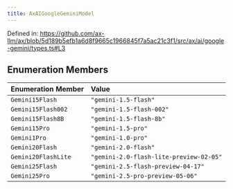 ```yaml
---
title: AxAIGoogleGeminiModel
---
```


Defined in: https://github.com/ax-llm/ax/blob/5d189b5efb1a6d8f9665c1966845f7a5ac21c3f1/src/ax/ai/google-gemini/types.ts#L3

## Enumeration Members

| Enumeration Member | Value |
| :------ | :------ |
| <a id="Gemini15Flash"></a> `Gemini15Flash` | `"gemini-1.5-flash"` |
| <a id="Gemini15Flash002"></a> `Gemini15Flash002` | `"gemini-1.5-flash-002"` |
| <a id="Gemini15Flash8B"></a> `Gemini15Flash8B` | `"gemini-1.5-flash-8b"` |
| <a id="Gemini15Pro"></a> `Gemini15Pro` | `"gemini-1.5-pro"` |
| <a id="Gemini1Pro"></a> `Gemini1Pro` | `"gemini-1.0-pro"` |
| <a id="Gemini20Flash"></a> `Gemini20Flash` | `"gemini-2.0-flash"` |
| <a id="Gemini20FlashLite"></a> `Gemini20FlashLite` | `"gemini-2.0-flash-lite-preview-02-05"` |
| <a id="Gemini25Flash"></a> `Gemini25Flash` | `"gemini-2.5-flash-preview-04-17"` |
| <a id="Gemini25Pro"></a> `Gemini25Pro` | `"gemini-2.5-pro-preview-05-06"` |
